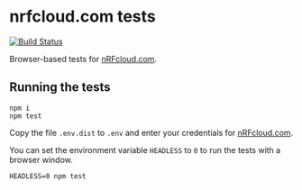 # nrfcloud.com tests

[![Build Status](https://travis-ci.org/nRFCloud/nrfcloud.com-tests.svg?branch=master)](https://travis-ci.org/nRFCloud/nrfcloud.com-tests)

Browser-based tests for [nRFcloud.com](https://nRFcloud.com/).

## Running the tests

    npm i
    npm test

Copy the file `.env.dist` to `.env` and enter your credentials for [nRFcloud.com](https://nRFcloud.com/). 

You can set the environment variable `HEADLESS` to `0` to run the tests
with a browser window. 

    HEADLESS=0 npm test
